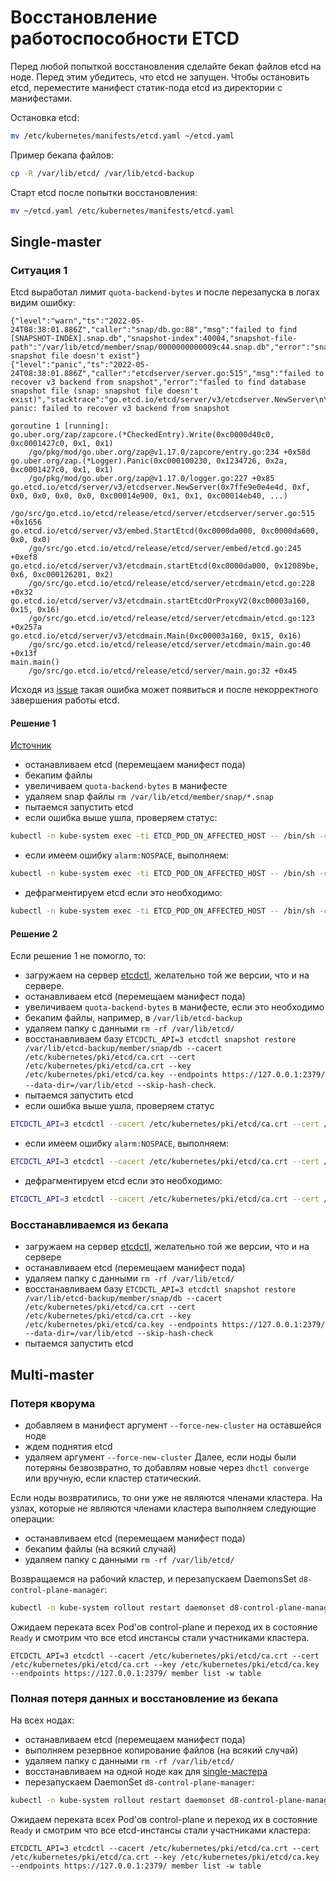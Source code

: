 # Восстановление работоспособности ETCD
Перед любой попыткой восстановления сделайте бекап файлов etcd на ноде.
Перед этим убедитесь, что etcd не запущен. Чтобы остановить etcd, переместите манифест статик-пода
etcd из директории с манифестами.

Остановка etcd:
```bash
mv /etc/kubernetes/manifests/etcd.yaml ~/etcd.yaml
```

Пример бекапа файлов:
```bash
cp -R /var/lib/etcd/ /var/lib/etcd-backup
```

Старт etcd после попытки восстановления:
```bash
mv ~/etcd.yaml /etc/kubernetes/manifests/etcd.yaml
```

## Single-master

### Ситуация 1
Etcd выработал лимит `quota-backend-bytes` и после перезапуска в логах видим ошибку:
```
{"level":"warn","ts":"2022-05-24T08:38:01.886Z","caller":"snap/db.go:88","msg":"failed to find [SNAPSHOT-INDEX].snap.db","snapshot-index":40004,"snapshot-file-path":"/var/lib/etcd/member/snap/0000000000009c44.snap.db","error":"snap: snapshot file doesn't exist"}
{"level":"panic","ts":"2022-05-24T08:38:01.886Z","caller":"etcdserver/server.go:515","msg":"failed to recover v3 backend from snapshot","error":"failed to find database snapshot file (snap: snapshot file doesn't exist)","stacktrace":"go.etcd.io/etcd/server/v3/etcdserver.NewServer\n\t/go/src/go.etcd.io/etcd/release/etcd/server/etcdserver/server.go:515\ngo.etcd.io/etcd/server/v3/embed.StartEtcd\n\t/go/src/go.etcd.io/etcd/release/etcd/server/embed/etcd.go:245\ngo.etcd.io/etcd/server/v3/etcdmain.startEtcd\n\t/go/src/go.etcd.io/etcd/release/etcd/server/etcdmain/etcd.go:228\ngo.etcd.io/etcd/server/v3/etcdmain.startEtcdOrProxyV2\n\t/go/src/go.etcd.io/etcd/release/etcd/server/etcdmain/etcd.go:123\ngo.etcd.io/etcd/server/v3/etcdmain.Main\n\t/go/src/go.etcd.io/etcd/release/etcd/server/etcdmain/main.go:40\nmain.main\n\t/go/src/go.etcd.io/etcd/release/etcd/server/main.go:32\nruntime.main\n\t/go/gos/go1.16.15/src/runtime/proc.go:225"}
panic: failed to recover v3 backend from snapshot

goroutine 1 [running]:
go.uber.org/zap/zapcore.(*CheckedEntry).Write(0xc0000d40c0, 0xc0001427c0, 0x1, 0x1)
	/go/pkg/mod/go.uber.org/zap@v1.17.0/zapcore/entry.go:234 +0x58d
go.uber.org/zap.(*Logger).Panic(0xc000100230, 0x1234726, 0x2a, 0xc0001427c0, 0x1, 0x1)
	/go/pkg/mod/go.uber.org/zap@v1.17.0/logger.go:227 +0x85
go.etcd.io/etcd/server/v3/etcdserver.NewServer(0x7ffe9e0e4e4d, 0xf, 0x0, 0x0, 0x0, 0x0, 0xc00014e900, 0x1, 0x1, 0xc00014eb40, ...)
	/go/src/go.etcd.io/etcd/release/etcd/server/etcdserver/server.go:515 +0x1656
go.etcd.io/etcd/server/v3/embed.StartEtcd(0xc0000da000, 0xc0000da600, 0x0, 0x0)
	/go/src/go.etcd.io/etcd/release/etcd/server/embed/etcd.go:245 +0xef8
go.etcd.io/etcd/server/v3/etcdmain.startEtcd(0xc0000da000, 0x12089be, 0x6, 0xc000126201, 0x2)
	/go/src/go.etcd.io/etcd/release/etcd/server/etcdmain/etcd.go:228 +0x32
go.etcd.io/etcd/server/v3/etcdmain.startEtcdOrProxyV2(0xc00003a160, 0x15, 0x16)
	/go/src/go.etcd.io/etcd/release/etcd/server/etcdmain/etcd.go:123 +0x257a
go.etcd.io/etcd/server/v3/etcdmain.Main(0xc00003a160, 0x15, 0x16)
	/go/src/go.etcd.io/etcd/release/etcd/server/etcdmain/main.go:40 +0x13f
main.main()
	/go/src/go.etcd.io/etcd/release/etcd/server/main.go:32 +0x45
```
Исходя из [issue](https://github.com/etcd-io/etcd/issues/11949) такая ошибка может появиться и после некорректного завершения работы etcd.

#### Решение 1
[Источник](https://github.com/etcd-io/etcd/issues/11949#issuecomment-1029906679)
- останавливаем etcd (перемещаем манифест пода)
- бекапим файлы
- увеличиваем `quota-backend-bytes` в манифесте
- удаляем snap файлы `rm /var/lib/etcd/member/snap/*.snap`
- пытаемся запустить etcd
- если ошибка выше ушла, проверяем статус:
```bash
kubectl -n kube-system exec -ti ETCD_POD_ON_AFFECTED_HOST -- /bin/sh -c 'ETCDCTL_API=3 etcdctl --cacert /etc/kubernetes/pki/etcd/ca.crt --cert /etc/kubernetes/pki/etcd/ca.crt --key /etc/kubernetes/pki/etcd/ca.key --endpoints https://127.0.0.1:2379/ endpoint status -w table'
```
- если имеем ошибку `alarm:NOSPACE`, выполняем:
```bash
kubectl -n kube-system exec -ti ETCD_POD_ON_AFFECTED_HOST -- /bin/sh -c 'ETCDCTL_API=3 etcdctl --cacert /etc/kubernetes/pki/etcd/ca.crt --cert /etc/kubernetes/pki/etcd/ca.crt --key /etc/kubernetes/pki/etcd/ca.key --endpoints https://127.0.0.1:2379/ alarm disarm'
```
- дефрагментируем etcd если это необходимо:
```bash
kubectl -n kube-system exec -ti ETCD_POD_ON_AFFECTED_HOST -- /bin/sh -c 'ETCDCTL_API=3 etcdctl --cacert /etc/kubernetes/pki/etcd/ca.crt --cert /etc/kubernetes/pki/etcd/ca.crt --key /etc/kubernetes/pki/etcd/ca.key --endpoints https://127.0.0.1:2379/ defrag --command-timeout=60s'
```

#### Решение 2
Если решение 1 не помогло, то:
- загружаем на сервер [etcdctl](https://github.com/etcd-io/etcd/releases), желательно той же версии, что и на сервере.
- останавливаем etcd (перемещаем манифест пода)
- увеличиваем `quota-backend-bytes` в манифесте, если это необходимо
- бекапим файлы, например, в `/var/lib/etcd-backup`
- удаляем папку c данными `rm -rf /var/lib/etcd/`
- восстанавливаем базу `ETCDCTL_API=3 etcdctl snapshot restore /var/lib/etcd-backup/member/snap/db --cacert /etc/kubernetes/pki/etcd/ca.crt --cert /etc/kubernetes/pki/etcd/ca.crt --key /etc/kubernetes/pki/etcd/ca.key --endpoints https://127.0.0.1:2379/  --data-dir=/var/lib/etcd --skip-hash-check`.
- пытаемся запустить etcd
- если ошибка выше ушла, проверяем статус
```bash
ETCDCTL_API=3 etcdctl --cacert /etc/kubernetes/pki/etcd/ca.crt --cert /etc/kubernetes/pki/etcd/ca.crt --key /etc/kubernetes/pki/etcd/ca.key --endpoints https://127.0.0.1:2379/ endpoint status -w table
```
- если имеем ошибку `alarm:NOSPACE`, выполняем:
```bash
ETCDCTL_API=3 etcdctl --cacert /etc/kubernetes/pki/etcd/ca.crt --cert /etc/kubernetes/pki/etcd/ca.crt --key /etc/kubernetes/pki/etcd/ca.key --endpoints https://127.0.0.1:2379/ alarm disarm
```
- дефрагментируем etcd если это необходимо:
```bash
ETCDCTL_API=3 etcdctl --cacert /etc/kubernetes/pki/etcd/ca.crt --cert /etc/kubernetes/pki/etcd/ca.crt --key /etc/kubernetes/pki/etcd/ca.key --endpoints https://127.0.0.1:2379/ defrag --command-timeout=60s
```

### Восстанавливаемся из бекапа
- загружаем на сервер [etcdctl](https://github.com/etcd-io/etcd/releases), желательно той же версии, что и на сервере
- останавливаем etcd (перемещаем манифест пода)
- удаляем папку c данными `rm -rf /var/lib/etcd/`
- восстанавливаем базу `ETCDCTL_API=3 etcdctl snapshot restore /var/lib/etcd-backup/member/snap/db --cacert /etc/kubernetes/pki/etcd/ca.crt --cert /etc/kubernetes/pki/etcd/ca.crt --key /etc/kubernetes/pki/etcd/ca.key --endpoints https://127.0.0.1:2379/  --data-dir=/var/lib/etcd --skip-hash-check`
- пытаемся запустить etcd

## Multi-master

### Потеря кворума
- добавляем в манифест аргумент `--force-new-cluster` на оставшейся ноде
- ждем поднятия etcd
- удаляем аргумент `--force-new-cluster`
Далее, если ноды были потеряны безвозвратно, то добавлям новые через `dhctl converge` или вручную, если кластер статический.

Если ноды возвратились, то они уже не являются членами кластера.
На узлах, которые не являются членами кластера выполняем следующие операции:
- останавливаем etcd (перемещаем манифест пода)
- бекапим файлы (на всякий случай)
- удаляем папку c данными `rm -rf /var/lib/etcd/`

Возвращаемся на рабочий кластер, и перезапускаем DaemonsSet `d8-control-plane-manager`:
```bash
kubectl -n kube-system rollout restart daemonset d8-control-plane-manager
```
Ожидаем переката всех Pod'ов control-plane и переход их в состояние `Ready` и смотрим что все etcd инстансы стали участниками кластера.
```
ETCDCTL_API=3 etcdctl --cacert /etc/kubernetes/pki/etcd/ca.crt --cert /etc/kubernetes/pki/etcd/ca.crt --key /etc/kubernetes/pki/etcd/ca.key --endpoints https://127.0.0.1:2379/ member list -w table
```
### Полная потеря данных и восстановление из бекапа

На всех нодах:
- останавливаем etcd (перемещаем манифест пода)
- выполняем резервное копирование файлов (на всякий случай)
- удаляем папку c данными `rm -rf /var/lib/etcd/`
- восстанавливаем на одной ноде как для [single-мастера](#восстанавливаемся-из-бекапа)
- перезапускаем DaemonSet `d8-control-plane-manager`:
```bash
kubectl -n kube-system rollout restart daemonset d8-control-plane-manager
```
Ожидаем переката всех Pod'ов control-plane и переход их в состояние `Ready` и смотрим что все etcd-инстансы стали участниками кластера:
```
ETCDCTL_API=3 etcdctl --cacert /etc/kubernetes/pki/etcd/ca.crt --cert /etc/kubernetes/pki/etcd/ca.crt --key /etc/kubernetes/pki/etcd/ca.key --endpoints https://127.0.0.1:2379/ member list -w table
```
